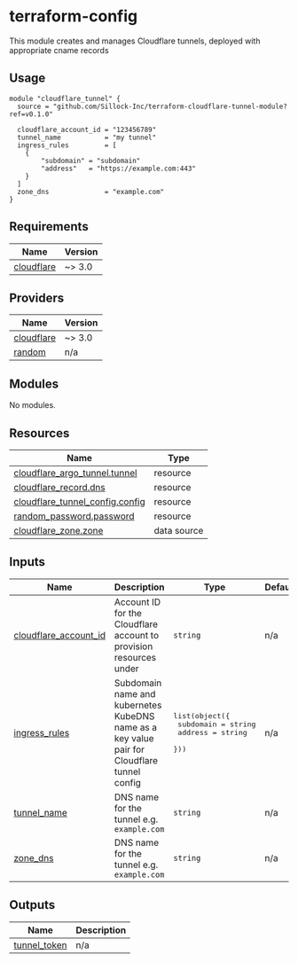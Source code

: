 # terraform-config

This module creates and manages Cloudflare tunnels, deployed with appropriate cname records

## Usage

```hcl
module "cloudflare_tunnel" {
  source = "github.com/Sillock-Inc/terraform-cloudflare-tunnel-module?ref=v0.1.0"

  cloudflare_account_id = "123456789"
  tunnel_name           = "my tunnel"
  ingress_rules         = [
    {
        "subdomain" = "subdomain"
        "address"   = "https://example.com:443"
    }
  ]
  zone_dns              = "example.com"
}
```

<!-- BEGIN_TF_DOCS -->
## Requirements

| Name | Version |
|------|---------|
| <a name="requirement_cloudflare"></a> [cloudflare](#requirement\_cloudflare) | ~> 3.0 |

## Providers

| Name | Version |
|------|---------|
| <a name="provider_cloudflare"></a> [cloudflare](#provider\_cloudflare) | ~> 3.0 |
| <a name="provider_random"></a> [random](#provider\_random) | n/a |

## Modules

No modules.

## Resources

| Name | Type |
|------|------|
| [cloudflare_argo_tunnel.tunnel](https://registry.terraform.io/providers/cloudflare/cloudflare/latest/docs/resources/argo_tunnel) | resource |
| [cloudflare_record.dns](https://registry.terraform.io/providers/cloudflare/cloudflare/latest/docs/resources/record) | resource |
| [cloudflare_tunnel_config.config](https://registry.terraform.io/providers/cloudflare/cloudflare/latest/docs/resources/tunnel_config) | resource |
| [random_password.password](https://registry.terraform.io/providers/hashicorp/random/latest/docs/resources/password) | resource |
| [cloudflare_zone.zone](https://registry.terraform.io/providers/cloudflare/cloudflare/latest/docs/data-sources/zone) | data source |

## Inputs

| Name | Description | Type | Default | Required |
|------|-------------|------|---------|:--------:|
| <a name="input_cloudflare_account_id"></a> [cloudflare\_account\_id](#input\_cloudflare\_account\_id) | Account ID for the Cloudflare account to provision resources under | `string` | n/a | yes |
| <a name="input_ingress_rules"></a> [ingress\_rules](#input\_ingress\_rules) | Subdomain name and kubernetes KubeDNS name as a key value pair for Cloudflare tunnel config | <pre>list(object({<br>    subdomain = string<br>    address   = string<br>  }))</pre> | n/a | yes |
| <a name="input_tunnel_name"></a> [tunnel\_name](#input\_tunnel\_name) | DNS name for the tunnel e.g. `example.com` | `string` | n/a | yes |
| <a name="input_zone_dns"></a> [zone\_dns](#input\_zone\_dns) | DNS name for the tunnel e.g. `example.com` | `string` | n/a | yes |

## Outputs

| Name | Description |
|------|-------------|
| <a name="output_tunnel_token"></a> [tunnel\_token](#output\_tunnel\_token) | n/a |
<!-- END_TF_DOCS -->